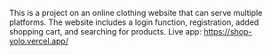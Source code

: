 This is a project on an online clothing website that can serve multiple platforms. The website includes a login function, registration, added shopping cart, and searching for products.
Live app: https://shop-yolo.vercel.app/
